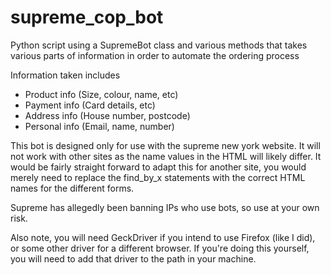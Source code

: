 # supreme_cop_bot
Python script using a SupremeBot class and various methods that takes various parts of information in order to automate the ordering process

Information taken includes
- Product info (Size, colour, name, etc)
- Payment info (Card details, etc)
- Address info (House number, postcode)
- Personal info (Email, name, number)

This bot is designed only for use with the supreme new york website. It will not work with other sites as the name values in the HTML will likely differ.
It would be fairly straight forward to adapt this for another site, you would merely need to replace the find_by_x statements with the correct HTML names for
the different forms.

Supreme has allegedly been banning IPs who use bots, so use at your own risk.

Also note, you will need GeckDriver if you intend to use Firefox (like I did), or some other driver for a different browser. If you're doing this yourself, you
will need to add that driver to the path in your machine.
